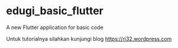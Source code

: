 # edugi_basic_flutter

A new Flutter application for basic code

Untuk tutorialnya silahkan kunjungi blog https://ri32.wordpress.com

